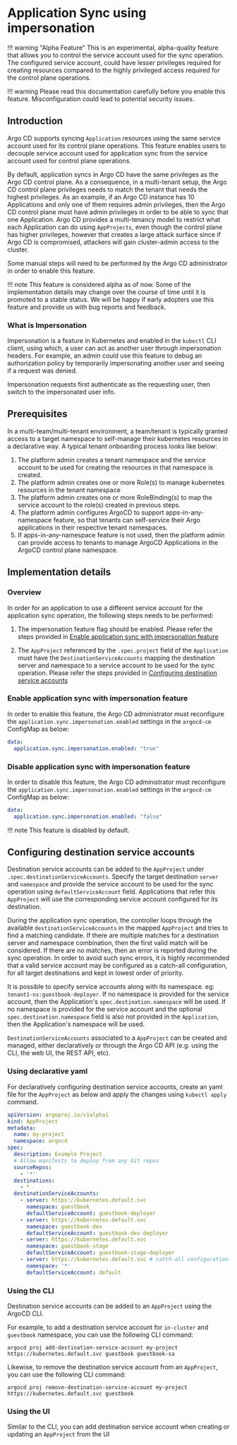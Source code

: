 # Application Sync using impersonation

!!! warning "Alpha Feature"
    This is an experimental, alpha-quality feature that allows you to control the service account used for the sync operation. The configured service account, could have lesser privileges required for creating resources compared to the highly privileged access required for the control plane operations.

!!! warning
    Please read this documentation carefully before you enable this feature. Misconfiguration could lead to potential security issues.

## Introduction

Argo CD supports syncing `Application` resources using the same service account used for its control plane operations. This feature enables users to decouple service account used for application sync from the service account used for control plane operations.

By default, application syncs in Argo CD have the same privileges as the Argo CD control plane. As a consequence, in a multi-tenant setup, the Argo CD control plane privileges needs to match the tenant that needs the highest privileges. As an example, if an Argo CD instance has 10 Applications and only one of them requires admin privileges, then the Argo CD control plane must have admin privileges in order to be able to sync that one Application. Argo CD provides a multi-tenancy model to restrict what each Application can do using `AppProjects`, even though the control plane has higher privileges, however that creates a large attack surface since if Argo CD is compromised, attackers will gain cluster-admin access to the cluster.

Some manual steps will need to be performed by the Argo CD administrator in order to enable this feature. 

!!! note
    This feature is considered alpha as of now. Some of the implementation details may change over the course of time until it is promoted to a stable status. We will be happy if early adopters use this feature and provide us with bug reports and feedback.

### What is Impersonation

Impersonation is a feature in Kubernetes and enabled in the `kubectl` CLI client, using which, a user can act as another user through impersonation headers. For example, an admin could use this feature to debug an authorization policy by temporarily impersonating another user and seeing if a request was denied.

Impersonation requests first authenticate as the requesting user, then switch to the impersonated user info.

## Prerequisites

In a multi-team/multi-tenant environment, a team/tenant is typically granted access to a target namespace to self-manage their kubernetes resources in a declarative way.
A typical tenant onboarding process looks like below:
1. The platform admin creates a tenant namespace and the service account to be used for creating the resources in that namespace is created.
2. The platform admin creates one or more Role(s) to manage kubernetes resources in the tenant namespace
3. The platform admin creates one or more RoleBinding(s) to map the service account to the role(s) created in previous steps.
4. The platform admin configures ArgoCD to support apps-in-any-namespace feature, so that tenants can self-service their Argo applications in their respective tenant namespaces.
5. If apps-in-any-namespace feature is not used, then the platform admin can provide access to tenants to manage ArgoCD Applications in the ArgoCD control plane namespace.

## Implementation details

### Overview

In order for an application to use a different service account for the application sync operation, the following steps needs to be performed:

1. The impersonation feature flag should be enabled. Please refer the steps provided in [Enable application sync with impersonation feature](#enable-application-sync-with-impersonation-feature)

2. The `AppProject` referenced by the `.spec.project` field of the `Application` must have the `DestinationServiceAccounts` mapping the destination server and namespace to a service account to be used for the sync operation. Please refer the steps provided in [Configuring destination service accounts](#configuring-destination-service-accounts)


### Enable application sync with impersonation feature

In order to enable this feature, the Argo CD administrator must reconfigure the `application.sync.impersonation.enabled` settings in the `argocd-cm` ConfigMap as below:

```yaml
data:
  application.sync.impersonation.enabled: "true"
```

### Disable application sync with impersonation feature

In order to disable this feature, the Argo CD administrator must reconfigure the `application.sync.impersonation.enabled` settings in the `argocd-cm` ConfigMap as below:

```yaml
data:
  application.sync.impersonation.enabled: "false"
```

!!! note
    This feature is disabled by default.

## Configuring destination service accounts

Destination service accounts can be added to the `AppProject` under `.spec.destinationServiceAccounts`. Specify the target destination `server` and `namespace` and provide the service account to be used for the sync operation using `defaultServiceAccount` field. Applications that refer this `AppProject` will use the corresponding service account configured for its destination.

During the application sync operation, the controller loops through the available `destinationServiceAccounts` in the mapped `AppProject` and tries to find a matching candidate. If there are multiple matches for a destination server and namespace combination, then the first valid match will be considered. If there are no matches, then an error is reported during the sync operation. In order to avoid such sync errors, it is highly recommended that a valid service account may be configured as a catch-all configuration, for all target destinations and kept in lowest order of priority.

It is possible to specify service accounts along with its namespace. eg: `tenant1-ns:guestbook-deployer`. If no namespace is provided for the service account, then the Application's `spec.destination.namespace` will be used. If no namespace is provided for the service account and the optional `spec.destination.namespace` field is also not provided in the `Application`, then the Application's namespace will be used.

`DestinationServiceAccounts` associated to a `AppProject` can be created and managed, either declaratively or through the Argo CD API (e.g. using the CLI, the web UI, the REST API, etc).

### Using declarative yaml

For declaratively configuring destination service accounts, create an yaml file for the `AppProject` as below and apply the changes using `kubectl apply` command.

```yaml
apiVersion: argoproj.io/v1alpha1
kind: AppProject
metadata:
  name: my-project
  namespace: argocd
spec:
  description: Example Project
  # Allow manifests to deploy from any Git repos
  sourceRepos:
    - '*'
  destinations:
    - *
  destinationServiceAccounts:
    - server: https://kubernetes.default.svc
      namespace: guestbook
      defaultServiceAccount: guestbook-deployer
    - server: https://kubernetes.default.svc
      namespace: guestbook-dev
      defaultServiceAccount: guestbook-dev-deployer
    - server: https://kubernetes.default.svc
      namespace: guestbook-stage
      defaultServiceAccount: guestbook-stage-deployer
    - server: https://kubernetes.default.svc # catch-all configuration
      namespace: '*'
      defaultServiceAccount: default
```

### Using the CLI

Destination service accounts can be added to an `AppProject` using the ArgoCD CLI.

For example, to add a destination service account for `in-cluster` and `guestbook` namespace, you can use the following CLI command:

```shell
argocd proj add-destination-service-account my-project https://kubernetes.default.svc guestbook guestbook-sa
```

Likewise, to remove the destination service account from an `AppProject`, you can use the following CLI command:

```shell
argocd proj remove-destination-service-account my-project https://kubernetes.default.svc guestbook
```

### Using the UI

Similar to the CLI, you can add destination service account when creating or updating an `AppProject` from the UI
